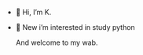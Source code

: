 - 👋 Hi, I’m K.
- 👀 New i’m interested in study python 

  And welcome to my wab.
  

<!---
nohara2019/nohara2019 is a ✨ special ✨ repository because its `README.md` (this file) appears on your GitHub profile.
You can click the Preview link to take a look at your changes.
--->
